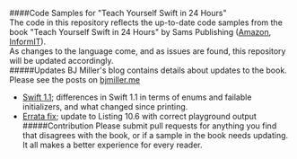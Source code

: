 ####Code Samples for "Teach Yourself Swift in 24 Hours"  
The code in this repository reflects the up-to-date code samples from the book "Teach Yourself Swift in 24 Hours" by Sams Publishing ([Amazon](http://www.amazon.com/gp/product/067233724X/ref=as_li_tl?ie=UTF8&camp=1789&creative=9325&creativeASIN=067233724X&linkCode=as2&tag=sifisoll-20&linkId=HWVLBL6WZJ55OXTW), [InformIT](http://click.linksynergy.com/link?id=k2q8qiHCM08&offerid=163217.2230969&type=2&murl=http%3A%2F%2Fwww.informit.com%2Ftitle%2F9780672337246)).  
As changes to the language come, and as issues are found, this repository will be updated accordingly.  
#####Updates
BJ Miller's blog contains details about updates to the book. Please see the posts on [bjmiller.me](http://bjmiller.me)
* [Swift 1.1](http://bjmiller.me/post/106367636847/styswiftin24h-update); differences in Swift 1.1 in terms of enums and failable initializers, and what changed since printing.  
* [Errata fix](http://bjmiller.me/post/109163406177/errata-fix-in-teach-yourself-swift-in-24-hours); update to Listing 10.6 with correct playground output  
#####Contribution
Please submit pull requests for anything you find that disagrees with the book, or if a sample in the book needs updating. It all makes a better experience for every reader.
